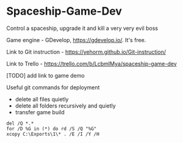 # Spaceship-Game-Dev

Control a spaceship, upgrade it and kill a very very evil boss

Game engine - GDevelop, https://gdevelop.io/. It's free.

Link to Git instruction - https://yehorm.github.io/Git-instruction/

Link to Trello - https://trello.com/b/LcbmIMya/spaceship-game-dev

[TODO] add link to game demo

Useful git commands for deployment
- delete all files quietly
- delete all folders recursively and quietly
- transfer game build
```
del /Q *.*
for /D %G in (*) do rd /S /Q "%G"
xcopy C:\Exports\1\* . /E /I /Y /H
```
